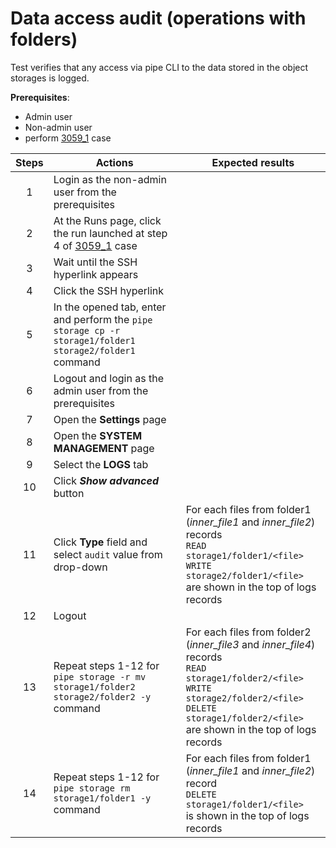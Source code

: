 # Data access audit (operations with folders)

Test verifies that any access via pipe CLI to the data stored in the object storages is logged.

**Prerequisites**:
- Admin user
- Non-admin user
- perform [3059_1](3059_1.md) case

| Steps | Actions | Expected results |
| :---: | --- | --- |
| 1 | Login as the non-admin user from the prerequisites | |
| 2 | At the Runs page, click the run launched at step 4 of [3059_1](3059_1.md) case | |
| 3 | Wait until the SSH hyperlink appears | |
| 4 | Click the SSH hyperlink | |
| 5 | In the opened tab, enter and perform the `pipe storage cp -r storage1/folder1 storage2/folder1` command | |
| 6 | Logout and login as the admin user from the prerequisites | |
| 7 | Open the **Settings** page | |
| 8 | Open the **SYSTEM MANAGEMENT** page | |
| 9 | Select the **LOGS** tab | |
| 10 | Click ***Show advanced*** button | |
| 11 | Click **Type** field and select `audit` value from drop-down | For each files from folder1 (*inner_file1* and *inner_file2*) records <br>`READ storage1/folder1/<file>` <br> `WRITE storage2/folder1/<file>`  <br> are shown in the top of logs records |
| 12 | Logout | |
| 13 | Repeat steps 1-12 for `pipe storage -r mv storage1/folder2 storage2/folder2 -y` command | For each files from folder2 (*inner_file3* and *inner_file4*) records <br> `READ storage1/folder2/<file>` <br> `WRITE storage2/folder2/<file>` <br> `DELETE storage1/folder2/<file>` <br> are shown in the top of logs records |
| 14 | Repeat steps 1-12 for `pipe storage rm storage1/folder1 -y` command | For each files from folder1 (*inner_file1* and *inner_file2*) record <br> `DELETE storage1/folder1/<file>` <br> is shown in the top of logs records |
